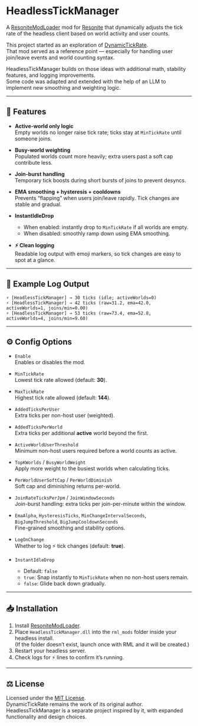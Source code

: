 # HeadlessTickManager

A [ResoniteModLoader](https://github.com/resonite-modding-group/ResoniteModLoader) mod for [Resonite](https://resonite.com/) that dynamically adjusts the tick rate of the headless client based on world activity and user counts.

This project started as an exploration of [DynamicTickRate](https://github.com/Raidriar796/DynamicTickRate).  
That mod served as a reference point — especially for handling user join/leave events and world counting syntax.  

HeadlessTickManager builds on those ideas with additional math, stability features, and logging improvements.  
Some code was adapted and extended with the help of an LLM to implement new smoothing and weighting logic.  

---

## 🚀 Features

- **Active-world only logic**  
  Empty worlds no longer raise tick rate; ticks stay at `MinTickRate` until someone joins.

- **Busy-world weighting**  
  Populated worlds count more heavily; extra users past a soft cap contribute less.

- **Join-burst handling**  
  Temporary tick boosts during short bursts of joins to prevent desyncs.

- **EMA smoothing + hysteresis + cooldowns**  
  Prevents “flapping” when users join/leave rapidly. Tick changes are stable and gradual.

- **InstantIdleDrop**  
  - When enabled: instantly drop to `MinTickRate` if all worlds are empty.  
  - When disabled: smoothly ramp down using EMA smoothing.

- **⚡ Clean logging**  
  Readable log output with emoji markers, so tick changes are easy to spot at a glance.

---

## 📜 Example Log Output

```
⚡ [HeadlessTickManager] → 30 ticks (idle; activeWorlds=0)  
⚡ [HeadlessTickManager] → 42 ticks (raw=31.2, ema=42.0, activeWorlds=1, joins/min=0.00)  
⚡ [HeadlessTickManager] → 53 ticks (raw=73.4, ema=52.8, activeWorlds=4, joins/min=9.60)  
```

---

## ⚙️ Config Options

- `Enable`  
  Enables or disables the mod.

- `MinTickRate`  
  Lowest tick rate allowed (default: **30**).

- `MaxTickRate`  
  Highest tick rate allowed (default: **144**).

- `AddedTicksPerUser`  
  Extra ticks per non-host user (weighted).

- `AddedTicksPerWorld`  
  Extra ticks per additional **active** world beyond the first.

- `ActiveWorldUserThreshold`  
  Minimum non-host users required before a world counts as active.

- `TopKWorlds` / `BusyWorldWeight`  
  Apply more weight to the busiest worlds when calculating ticks.

- `PerWorldUserSoftCap` / `PerWorldDiminish`  
  Soft cap and diminishing returns per-world.

- `JoinRateTicksPerJpm` / `JoinWindowSeconds`  
  Join-burst handling: extra ticks per join-per-minute within the window.

- `EmaAlpha`, `HysteresisTicks`, `MinChangeIntervalSeconds`,  
  `BigJumpThreshold`, `BigJumpCooldownSeconds`  
  Fine-grained smoothing and stability options.

- `LogOnChange`  
  Whether to log ⚡ tick changes (default: **true**).

- `InstantIdleDrop`  
  - Default: `false`  
  - `true`: Snap instantly to `MinTickRate` when no non-host users remain.  
  - `false`: Glide back down gradually.

---

## 📥 Installation

1. Install [ResoniteModLoader](https://github.com/resonite-modding-group/ResoniteModLoader).
2. Place `HeadlessTickManager.dll` into the `rml_mods` folder inside your headless install.  
   (If the folder doesn’t exist, launch once with RML and it will be created.)
3. Restart your headless server.
4. Check logs for ⚡ lines to confirm it’s running.

---

## ⚖️ License

Licensed under the [MIT License](./LICENSE).  
DynamicTickRate remains the work of its original author.  
HeadlessTickManager is a separate project inspired by it, with expanded functionality and design choices.
